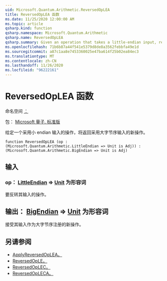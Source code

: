 ```yaml
---
uid: Microsoft.Quantum.Arithmetic.ReversedOpLEA
title: ReversedOpLEA 函数
ms.date: 11/25/2020 12:00:00 AM
ms.topic: article
qsharp.kind: function
qsharp.namespace: Microsoft.Quantum.Arithmetic
qsharp.name: ReversedOpLEA
qsharp.summary: Given an operation that takes a little-endian input, returns a new operation that takes a big-endian input.
ms.openlocfilehash: 71b6b87a44f541e5379d8de8a3562febbfa49e1d
ms.sourcegitcommit: a87c1aa8e7453360025e47ba614f25b02ea84ec3
ms.translationtype: MT
ms.contentlocale: zh-CN
ms.lasthandoff: 11/26/2020
ms.locfileid: "96222161"
---
```

# <a name="reversedoplea-function"></a>ReversedOpLEA 函数

命名空间 [：](xref:Microsoft.Quantum.Arithmetic)

包： [Microsoft 量子. 标准版](https://nuget.org/packages/Microsoft.Quantum.Standard)


给定一个采用小 endian 输入的操作，将返回采用大字节序输入的新操作。

```qsharp
function ReversedOpLEA (op : (Microsoft.Quantum.Arithmetic.LittleEndian => Unit is Adj)) : (Microsoft.Quantum.Arithmetic.BigEndian => Unit is Adj)
```


## <a name="input"></a>输入

### <a name="op--littleendian--unit--is-adj"></a>op： [LittleEndian](xref:Microsoft.Quantum.Arithmetic.LittleEndian) => [Unit](xref:microsoft.quantum.lang-ref.unit)  为形容词

要反转其输入的操作。



## <a name="output--bigendian--unit--is-adj"></a>输出： [BigEndian](xref:Microsoft.Quantum.Arithmetic.BigEndian) => [Unit](xref:microsoft.quantum.lang-ref.unit)  为形容词

接受其输入作为大字节序注册的新操作。

## <a name="see-also"></a>另请参阅

- [ApplyReversedOpLEA。](xref:Microsoft.Quantum.Arithmetic.ApplyReversedOpLEA)
- [ReversedOpLE。](xref:Microsoft.Quantum.Arithmetic.ReversedOpLE)
- [ReversedOpLEC。](xref:Microsoft.Quantum.Arithmetic.ReversedOpLEC)
- [ReversedOpLECA。](xref:Microsoft.Quantum.Arithmetic.ReversedOpLECA)